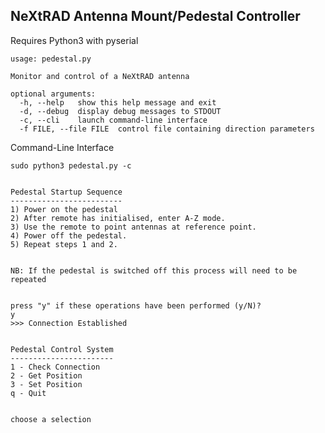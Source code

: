 NeXtRAD Antenna Mount/Pedestal Controller
---

Requires Python3 with pyserial


    usage: pedestal.py

    Monitor and control of a NeXtRAD antenna

    optional arguments:
      -h, --help   show this help message and exit
      -d, --debug  display debug messages to STDOUT
      -c, --cli    launch command-line interface
      -f FILE, --file FILE  control file containing direction parameters

Command-Line Interface

    sudo python3 pedestal.py -c


    Pedestal Startup Sequence
    -------------------------
    1) Power on the pedestal
    2) After remote has initialised, enter A-Z mode.
    3) Use the remote to point antennas at reference point.
    4) Power off the pedestal.
    5) Repeat steps 1 and 2.


    NB: If the pedestal is switched off this process will need to be repeated


    press "y" if these operations have been performed (y/N)?
    y
    >>> Connection Established


    Pedestal Control System
    -----------------------
    1 - Check Connection
    2 - Get Position
    3 - Set Position
    q - Quit


    choose a selection

